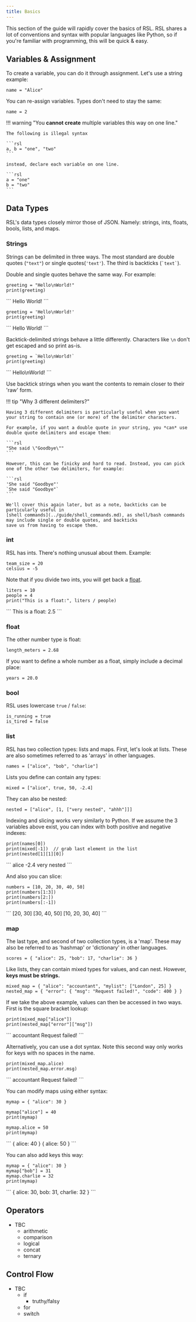 ```yaml
---
title: Basics
---
```


This section of the guide will rapidly cover the basics of RSL. RSL shares a lot of conventions and syntax with popular languages like Python, so if you're familiar with programming, this will be quick & easy.

## Variables & Assignment

To create a variable, you can do it through assignment. Let's use a string example:

```rsl
name = "Alice"
```

You can re-assign variables. Types don't need to stay the same:

```rsl
name = 2
```

!!! warning "You **cannot create** multiple variables this way on one line."

    The following is illegal syntax

    ```rsl
    a, b = "one", "two"
    ```

    instead, declare each variable on one line.

    ```rsl
    a = "one"
    b = "two"
    ```

## Data Types

[//]: # (todo for number types, should we advertise precision/bits?)

RSL's data types closely mirror those of JSON. Namely: strings, ints, floats, bools, lists, and maps.

### Strings

Strings can be delimited in three ways. The most standard are double quotes (`"text"`) or single quotes(`'text'`). The third is backticks (``` `text` ```).

Double and single quotes behave the same way. For example:

```rsl
greeting = "Hello\nWorld!"
print(greeting)
```

<div class="result">
```
Hello
World!
```
</div>

```rsl
greeting = 'Hello\nWorld!'
print(greeting)
```

<div class="result">
```
Hello
World!
```
</div>

Backtick-delimited strings behave a little differently. Characters like `\n` don't get escaped and so print as-is.

```rsl
greeting = `Hello\nWorld!`
print(greeting)
```

<div class="result">
```
Hello\nWorld!
```
</div>

Use backtick strings when you want the contents to remain closer to their 'raw' form.

!!! tip "Why 3 different delimiters?"

    Having 3 different delimiters is particularly useful when you want your string to contain one (or more) of the delimiter characters.

    For example, if you want a double quote in your string, you *can* use double quote delimiters and escape them:

    ```rsl
    "She said \"Goodbye\""
    ```

    However, this can be finicky and hard to read. Instead, you can pick one of the other two delimiters, for example:

    ```rsl
    'She said "Goodbye"'
    `She said "Goodbye"`
    ```
    
    We'll cover this again later, but as a note, backticks can be particularly useful in
    [shell commands](../guide/shell_commands.md), as shell/bash commands may include single or double quotes, and backticks
    save us from having to escape them.

### int

RSL has ints. There's nothing unusual about them. Example:

```rsl
team_size = 20
celsius = -5
```

Note that if you divide two ints, you will get back a [float](#float).

```rsl
liters = 10
people = 4
print("This is a float:", liters / people)
```

<div class="result">
```
This is a float: 2.5
```
</div>

### float

The other number type is float:

```rsl
length_meters = 2.68
```

If you want to define a whole number as a float, simply include a decimal place:

```rsl
years = 20.0
```

### bool

RSL uses lowercase `true` / `false`:

```rsl
is_running = true
is_tired = false
```

### list

RSL has two collection types: lists and maps. First, let's look at lists. These are also sometimes referred to as 'arrays' in other languages.

```rsl
names = ["alice", "bob", "charlie"]
```

Lists you define can contain any types:

```rsl
mixed = ["alice", true, 50, -2.4]
```

They can also be nested:

```rsl
nested = ["alice", [1, ["very nested", "ahhh"]]]
```

Indexing and slicing works very similarly to Python. If we assume the 3 variables above exist, you can index with both positive and negative indexes:

```rsl
print(names[0])
print(mixed[-1])  // grab last element in the list
print(nested[1][1][0])
```

<div class="result">
```
alice
-2.4
very nested
```
</div>

And also you can slice:

```rsl
numbers = [10, 20, 30, 40, 50]
print(numbers[1:3])
print(numbers[2:])
print(numbers[:-1])
```

<div class="result">
```
[20, 30]
[30, 40, 50]
[10, 20, 30, 40]
```
</div>

[//]: # (todo cover modifying indices!)
[//]: # (todo maybe this is assuming too much knowledge)

### map

The last type, and second of two collection types, is a 'map'. These may also be referred to as 'hashmap' or 'dictionary' in other languages.

```rsl
scores = { "alice": 25, "bob": 17, "charlie": 36 }
```

Like lists, they can contain mixed types for values, and can nest. However, **keys must be strings.**

```rsl
mixed_map = { "alice": "accountant", "mylist": ["London", 25] }
nested_map = { "error": { "msg": "Request failed!", "code": 400 } }
```

If we take the above example, values can then be accessed in two ways. First is the square bracket lookup:

```rsl
print(mixed_map["alice"])
print(nested_map["error"]["msg"])
```

<div class="result">
```
accountant
Request failed!
```
</div>

Alternatively, you can use a dot syntax. Note this second way only works for keys with no spaces in the name.

```rsl
print(mixed_map.alice)
print(nested_map.error.msg)
```

<div class="result">
```
accountant
Request failed!
```
</div>

You can modify maps using either syntax:

```rsl title="Using brackets"
mymap = { "alice": 30 }

mymap["alice"] = 40
print(mymap)

mymap.alice = 50
print(mymap)
```

<div class="result">
```
{ alice: 40 }
{ alice: 50 }
```
</div>

You can also add keys this way:

```rsl
mymap = { "alice": 30 }
mymap["bob"] = 31
mymap.charlie = 32
print(mymap)
```

<div class="result">
```
{ alice: 30, bob: 31, charlie: 32 }
```
</div>

## Operators

- TBC
    - arithmetic
    - comparison
    - logical
    - concat
    - ternary

## Control Flow

- TBC
    - if
        - truthy/falsy 
    - for
    - switch

